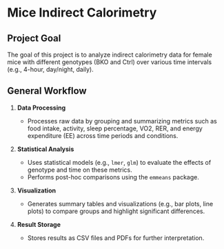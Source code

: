 # Mice Indirect Calorimetry

## Project Goal
The goal of this project is to analyze indirect calorimetry data for female mice with different genotypes (BKO and Ctrl) over various time intervals (e.g., 4-hour, day/night, daily).

## General Workflow
1. **Data Processing**  
   - Processes raw data by grouping and summarizing metrics such as food intake, activity, sleep percentage, VO2, RER, and energy expenditure (EE) across time periods and conditions.

2. **Statistical Analysis**  
   - Uses statistical models (e.g., `lmer`, `glm`) to evaluate the effects of genotype and time on these metrics.  
   - Performs post-hoc comparisons using the `emmeans` package.

3. **Visualization**  
   - Generates summary tables and visualizations (e.g., bar plots, line plots) to compare groups and highlight significant differences.

4. **Result Storage**  
   - Stores results as CSV files and PDFs for further interpretation.